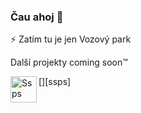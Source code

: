 ### Čau ahoj 👋


⚡ Zatím tu je jen Vozový park 

Další projekty coming soon:tm:

[<img align="left" alt="Ssps" width="42px" src="https://www.presloviny.cz/wp-content/uploads/2019/11/Datov%C3%BD-zdroj-17@8x-kopie.png"
/>][ssps]

<!--
**Filip-Dvorak/Filip-Dvorak** is a ✨ _special_ ✨ repository because its `README.md` (this file) appears on your GitHub profile.

Here are some ideas to get you started:

- 🔭 I’m currently working on ...
- 🌱 I’m currently learning ...
- 👯 I’m looking to collaborate on ...
- 🤔 I’m looking for help with ...
- 💬 Ask me about ...
- 📫 How to reach me: ...
- 😄 Pronouns: ...
- ⚡ Fun fact: ...
-->
